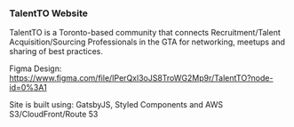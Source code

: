### TalentTO Website

TalentTO is a Toronto-based community that connects Recruitment/Talent Acquisition/Sourcing Professionals in the GTA for networking, meetups and sharing of best practices.

Figma Design: https://www.figma.com/file/IPerQxl3oJS8TroWG2Mp9r/TalentTO?node-id=0%3A1

Site is built using: GatsbyJS, Styled Components and AWS S3/CloudFront/Route 53
